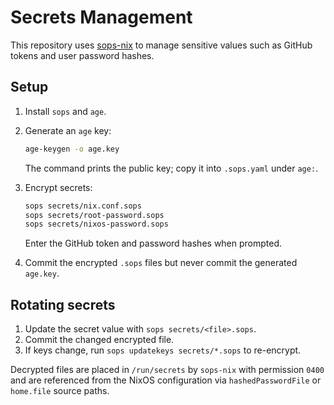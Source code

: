 # Secrets Management

This repository uses [sops-nix](https://github.com/Mic92/sops-nix) to manage sensitive
values such as GitHub tokens and user password hashes.

## Setup

1. Install `sops` and `age`.
2. Generate an `age` key:

   ```bash
   age-keygen -o age.key
   ```

   The command prints the public key; copy it into `.sops.yaml` under
   `age:`.

3. Encrypt secrets:

   ```bash
   sops secrets/nix.conf.sops
   sops secrets/root-password.sops
   sops secrets/nixos-password.sops
   ```

   Enter the GitHub token and password hashes when prompted.
4. Commit the encrypted `.sops` files but never commit the generated `age.key`.

## Rotating secrets

1. Update the secret value with `sops secrets/<file>.sops`.
2. Commit the changed encrypted file.
3. If keys change, run `sops updatekeys secrets/*.sops` to re-encrypt.

Decrypted files are placed in `/run/secrets` by `sops-nix` with permission `0400`
and are referenced from the NixOS configuration via `hashedPasswordFile` or
`home.file` source paths.
